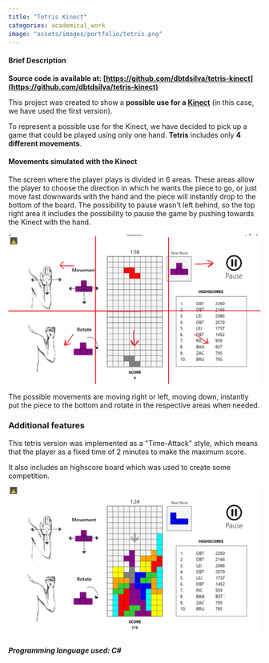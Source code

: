 ```yaml
---
title: "Tetris Kinect"
categories: academical_work
image: "assets/images/portfolio/tetris.png"
---
```


#### Brief Description  

**Source code is available at: [https://github.com/dbtdsilva/tetris-kinect](https://github.com/dbtdsilva/tetris-kinect)**

This project was created to show a **possible use for a [Kinect](https://developer.microsoft.com/en-us/windows/kinect/)** (in this case, we have used the first version).

To represent a possible use for the Kinect, we have decided to pick up a game that could be played using only one hand. **Tetris** includes only **4 different movements**. 

#### Movements simulated with the Kinect

The screen where the player plays is divided in 6 areas. These areas allow the player to choose the direction in which he wants the piece to go, or just move fast downwards with the hand and the piece will instantly drop to the bottom of the board. The possibility to pause wasn't left behind, so the top right area it includes the possibility to pause the game by pushing towards the Kinect with the hand.

![Tetris Instructions](assets/images/portfolio/description/divisions.png)

The possible movements are moving right or left, moving down, instantly put the piece to the bottom and rotate in the respective areas when needed.

### Additional features

This tetris version was implemented as a "Time-Attack" style, which means that the player as a fixed time of 2 minutes to make the maximum score.

It also includes an highscore board which was used to create some competition.

![Tetris Instructions](assets/images/portfolio/description/game.png)


##### Programming language used: C\#